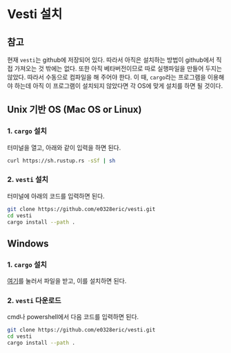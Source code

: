# Vesti 설치
## 참고
현재 `vesti`는 github에 저장되어 있다. 따라서 아직은 설치하는 방법이 github에서 직접 가져오는 것 밖에는 없다.
또한 아직 베타버전이므로 따로 실행파일을 만들어 두지는 않았다. 따라서 수동으로 컴파일을 해 주어야 한다.
이 때, `cargo`라는 프로그램을 이용해야 하는데 아직 이 프로그램이 설치되지 않았다면 각 OS에 맞게 설치를 하면 될 것이다.


## Unix 기반 OS (Mac OS or Linux)
### 1. `cargo` 설치
터미널을 열고, 아래와 같이 입력을 하면 된다.
```bash
curl https://sh.rustup.rs -sSf | sh
```
### 2. `vesti` 설치
터미널에 아래의 코드를 입력하면 된다.
```bash
git clone https://github.com/e0328eric/vesti.git
cd vesti
cargo install --path .
```

## Windows
### 1. `cargo` 설치
[여기](https://static.rust-lang.org/rustup/dist/i686-pc-windows-gnu/rustup-init.exe)를 눌러서 파일을 받고, 이를 설치하면 된다.
### 2. `vesti` 다운로드
cmd나 powershell에서 다음 코드를 입력하면 된다.
```bash
git clone https://github.com/e0328eric/vesti.git
cd vesti
cargo install --path .
```